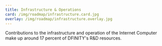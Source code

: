 ```yaml
---
title: Infrastructure & Operations
card: /img/roadmap/infrastructure.card.jpg
overlay: /img/roadmap/infrastructure.overlay.jpg
---
```


Contributions to the infrastructure and operation of the Internet Computer make up around 17 percent of DFINITY's R&D resources. 
